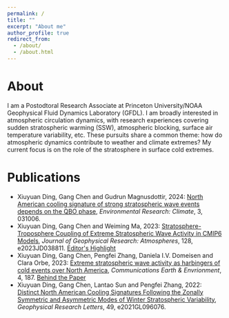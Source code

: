 ```yaml
---
permalink: /
title: ""
excerpt: "About me"
author_profile: true
redirect_from: 
  - /about/
  - /about.html
---
```


About
======
I am a Postodtoral Research Associate at Princeton University/NOAA Geophysical Fluid Dynamics Laboratory (GFDL). I am broadly interested in atmospheric circulation dynamics, with research experiences covering sudden stratospheric warming (SSW), atmospheric blocking, surface air temperature variability, etc. These pursuits share a common theme: how do atmospheric dynamics contribute to weather and climate extremes? My current focus is on the role of the stratosphere in surface cold extremes.

Publications
======
* Xiuyuan Ding, Gang Chen and Gudrun Magnusdottir, 2024: [North American cooling signature of strong stratospheric wave events depends on the QBO phase](https://doi.org/10.1088/2752-5295/ad53f6), _Environmental Research: Climate_, 3, 031006.
* Xiuyuan Ding, Gang Chen and Weiming Ma, 2023: [Stratosphere-Troposphere Coupling of Extreme Stratospheric Wave Activity in CMIP6 Models](https://doi.org/10.1029/2023JD038811), _Journal of Geophysical Research: Atmospheres_, 128, e2023JD038811. [Editor's Highlight](https://eos.org/editor-highlights/modeling-stratospheric-impacts-on-north-american-extreme-events)
* Xiuyuan Ding, Gang Chen, Pengfei Zhang, Daniela I.V. Domeisen and Clara Orbe, 2023: [Extreme stratospheric wave activity as harbingers of cold events over North America](https://doi.org/10.1038/s43247-023-00845-y), _Communications Earth & Envrionment_, 4, 187. [Behind the Paper](https://earthenvironmentcommunity.nature.com/posts/a-new-precursor-for-north-american-cold-spells)
* Xiuyuan Ding, Gang Chen, Lantao Sun and Pengfei Zhang, 2022: [Distinct North American Cooling Signatures Following the Zonally Symmetric and Asymmetric Modes of Winter Stratospheric Variability](https://doi.org/10.1029/2021GL096076), _Geophysical Research Letters_, 49, e2021GL096076.



